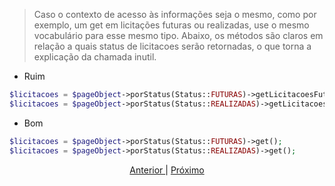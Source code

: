 > Caso o contexto de acesso às informações seja o mesmo, como por exemplo, um get em licitações futuras ou realizadas, use o mesmo vocabulário para esse mesmo tipo. Abaixo, os métodos são claros em relação a quais status de licitacoes serão retornadas, o que torna a explicação da chamada inutil.

- Ruim

```php
$licitacoes = $pageObject->porStatus(Status::FUTURAS)->getLicitacoesFuturas();
$licitacoes = $pageObject->porStatus(Status::REALIZADAS)->getLicitacoesRealizadas();
```

- Bom

```php
$licitacoes = $pageObject->porStatus(Status::FUTURAS)->get();
$licitacoes = $pageObject->porStatus(Status::REALIZADAS)->get();
```

<p align="center">
    <a href="exemplo1.md"> Anterior </a> | <a href="exemplo3.md"> Próximo </a> 
</p>

